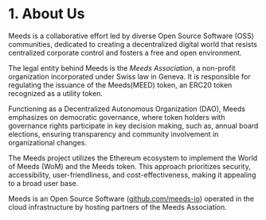 
# 1. About Us

Meeds is a collaborative effort led by diverse Open Source Software (OSS) communities, dedicated to creating a decentralized digital world that resists centralized corporate control and fosters a free and open environment.

The legal entity behind Meeds is the _Meeds Association_, a non-profit organization incorporated under Swiss law in Geneva. It is responsible for regulating the issuance of the Meeds(MEED) token, an ERC20 token recognized as a utility token.

Functioning as a Decentralized Autonomous Organization (DAO), Meeds emphasizes on democratic governance, where token holders with governance rights participate in key decision making, such as, annual board elections, ensuring transparency and community involvement in organizational changes.

The Meeds project utilizes the Ethereum ecosystem to implement the World of Meeds (WoM) and the Meeds token. This approach prioritizes security, accessibility, user-friendliness, and cost-effectiveness, making it appealing to a broad user base.

Meeds is an Open Source Software ([github.com/meeds-io](https://github.com/meeds-io)) operated in the cloud infrastructure by hosting partners of the Meeds Association.